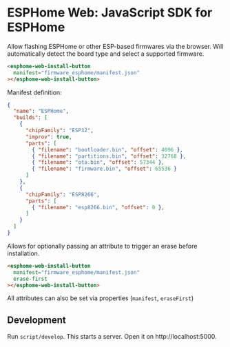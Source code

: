 # ESPHome Web: JavaScript SDK for ESPHome

Allow flashing ESPHome or other ESP-based firmwares via the browser. Will automatically detect the board type and select a supported firmware.

```html
<esphome-web-install-button
  manifest="firmware_esphome/manifest.json"
></esphome-web-install-button>
```

Manifest definition:

```json
{
  "name": "ESPHome",
  "builds": [
    {
      "chipFamily": "ESP32",
      "improv": true,
      "parts": [
        { "filename": "bootloader.bin", "offset": 4096 },
        { "filename": "partitions.bin", "offset": 32768 },
        { "filename": "ota.bin", "offset": 57344 },
        { "filename": "firmware.bin", "offset": 65536 }
      ]
    },
    {
      "chipFamily": "ESP8266",
      "parts": [
        { "filename": "esp8266.bin", "offset": 0 },
      ]
    }
  ]
}
```

Allows for optionally passing an attribute to trigger an erase before installation.

```html
<esphome-web-install-button
  manifest="firmware_esphome/manifest.json"
  erase-first
></esphome-web-install-button>
```

All attributes can also be set via properties (`manifest`, `eraseFirst`)

## Development

Run `script/develop`. This starts a server. Open it on http://localhost:5000.
